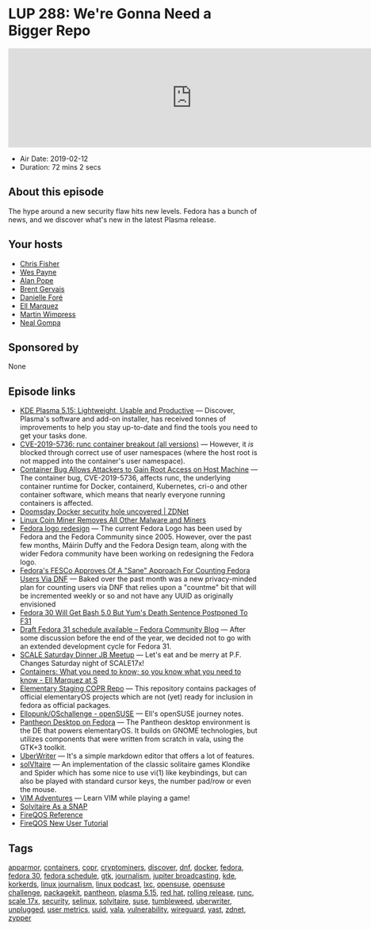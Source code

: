 # LUP 288: We're Gonna Need a Bigger Repo

<iframe src="https://player.fireside.fm/v2/RUkczH-V+evPIOtYa?theme=dark" width="740" height="200" frameborder="0" scrolling="no"></iframe>

* Air Date: 2019-02-12
* Duration: 72 mins 2 secs

## About this episode

The hype around a new security flaw hits new levels. Fedora has a bunch of news, and we discover what's new in the latest Plasma release.

## Your hosts
* [Chris Fisher](https://linuxunplugged.com/hosts/chrislas)
* [Wes Payne](https://linuxunplugged.com/hosts/wes)
* [Alan Pope](https://linuxunplugged.com/guests/alanpope)
* [Brent Gervais](https://linuxunplugged.com/guests/brentgervais)
* [Danielle Foré](https://linuxunplugged.com/guests/daniellefore)
* [Ell Marquez](https://linuxunplugged.com/guests/ell)
* [Martin Wimpress](https://linuxunplugged.com/guests/martinwimpress)
* [Neal Gompa](https://linuxunplugged.com/guests/nealgompa)

## Sponsored by

None



## Episode links

  * [KDE Plasma 5.15: Lightweight, Usable and Productive](https://www.kde.org/announcements/plasma-5.15.0.php "KDE Plasma 5.15: Lightweight, Usable and Productive") — Discover, Plasma's software and add-on installer, has received tonnes of improvements to help you stay up-to-date and find the tools you need to get your tasks done.
  * [CVE-2019-5736: runc container breakout (all versions)](https://seclists.org/oss-sec/2019/q1/119 "CVE-2019-5736: runc container breakout \(all versions\)") — However, it *is* blocked through correct use of user namespaces (where the host root is not mapped into the container's user namespace). 
  * [Container Bug Allows Attackers to Gain Root Access on Host Machine](https://www.itprotoday.com/containers/container-bug-allows-attackers-gain-root-access-host-machine "Container Bug Allows Attackers to Gain Root Access on Host Machine") — The container bug, CVE-2019-5736, affects runc, the underlying container runtime for Docker, containerd, Kubernetes, cri-o and other container software, which means that nearly everyone running containers is affected. 
  * [Doomsday Docker security hole uncovered | ZDNet](https://www.zdnet.com/article/doomsday-docker-security-hole-uncovered/ "Doomsday Docker security hole uncovered | ZDNet")
  * [Linux Coin Miner Removes All Other Malware and Miners](https://blog.trendmicro.com/trendlabs-security-intelligence/linux-coin-miner-copied-scripts-from-korkerds-removes-all-other-malware-and-miners/ "Linux Coin Miner Removes All Other Malware and Miners")
  * [Fedora logo redesign](https://fedoramagazine.org/fedora-logo-redesign/ "Fedora logo redesign") — The current Fedora Logo has been used by Fedora and the Fedora Community since 2005. However, over the past few months, Máirín Duffy and the Fedora Design team, along with the wider Fedora community have been working on redesigning the Fedora logo.
  * [Fedora's FESCo Approves Of A "Sane" Approach For Counting Fedora Users Via DNF](https://www.phoronix.com/scan.php?page=news_item&px=Fedora-FESCo-Sane-DNF-Count "Fedora's FESCo Approves Of A ") — Baked over the past month was a new privacy-minded plan for counting users via DNF that relies upon a "countme" bit that will be incremented weekly or so and not have any UUID as originally envisioned
  * [Fedora 30 Will Get Bash 5.0 But Yum's Death Sentence Postponed To F31](https://www.phoronix.com/scan.php?page=news_item&px=Fedora-30-Getting-Bash-5.0 "Fedora 30 Will Get Bash 5.0 But Yum's Death Sentence Postponed To F31")
  * [Draft Fedora 31 schedule available – Fedora Community Blog](https://communityblog.fedoraproject.org/draft-fedora-31-schedule-available/ "Draft Fedora 31 schedule available – Fedora Community Blog") — After some discussion before the end of the year, we decided not to go with an extended development cycle for Fedora 31. 
  * [SCALE Saturday Dinner JB Meetup](https://www.meetup.com/jupiterbroadcasting/events/258830736/ "SCALE Saturday Dinner JB Meetup") — Let's eat and be merry at P.F. Changes Saturday night of SCALE17x!
  * [Containers: What you need to know; so you know what you need to know - Ell Marquez at S](https://www.socallinuxexpo.org/scale/17x/presentations/containers-what-you-need-know-so-you-know-what-you-need-know "Containers: What you need to know; so you know what you need to know - Ell Marquez at S")
  * [Elementary Staging COPR Repo](https://copr.fedorainfracloud.org/coprs/decathorpe/elementary-staging/ "Elementary Staging COPR Repo") — This repository contains packages of official elementaryOS projects which are not (yet) ready for inclusion in fedora as official packages.
  * [Ellopunk/OSchallenge - openSUSE](https://github.com/Ellopunk/OSchallenge/tree/master/openSUSE "Ellopunk/OSchallenge - openSUSE") — Ell's openSUSE journey notes.
  * [Pantheon Desktop on Fedora](https://fedoraproject.org/wiki/Changes/PantheonDesktop "Pantheon Desktop on Fedora") — The Pantheon desktop environment is the DE that powers elementaryOS. It builds on GNOME technologies, but utilizes components that were written from scratch in vala, using the GTK+3 toolkit. 
  * [UberWriter](http://uberwriter.github.io/uberwriter/#1 "UberWriter") — It's a simple markdown editor that offers a lot of features.
  * [solVItaire](https://gir.st/sol.htm "solVItaire") — An implementation of the classic solitaire games Klondike and Spider which has some nice to use vi(1) like keybindings, but can also be played with standard cursor keys, the number pad/row or even the mouse.
  * [VIM Adventures](https://vim-adventures.com/ "VIM Adventures") — Learn VIM while playing a game!
  * [Solvitaire As a SNAP](https://snapcraft.io/solvitaire "Solvitaire As a SNAP")
  * [FireQOS Reference](https://firehol.org/fireqos-manual.html "FireQOS Reference")
  * [FireQOS New User Tutorial](https://firehol.org/tutorial/fireqos-new-user/ "FireQOS New User Tutorial")



## Tags

[apparmor](https://linuxunplugged.com/tags/apparmor), [containers](https://linuxunplugged.com/tags/containers), [copr](https://linuxunplugged.com/tags/copr), [cryptominers](https://linuxunplugged.com/tags/cryptominers), [discover](https://linuxunplugged.com/tags/discover), [dnf](https://linuxunplugged.com/tags/dnf), [docker](https://linuxunplugged.com/tags/docker), [fedora](https://linuxunplugged.com/tags/fedora), [fedora 30](https://linuxunplugged.com/tags/fedora%2030), [fedora schedule](https://linuxunplugged.com/tags/fedora%20schedule), [gtk](https://linuxunplugged.com/tags/gtk), [journalism](https://linuxunplugged.com/tags/journalism), [jupiter broadcasting](https://linuxunplugged.com/tags/jupiter%20broadcasting), [kde](https://linuxunplugged.com/tags/kde), [korkerds](https://linuxunplugged.com/tags/korkerds), [linux journalism](https://linuxunplugged.com/tags/linux%20journalism), [linux podcast](https://linuxunplugged.com/tags/linux%20podcast), [lxc](https://linuxunplugged.com/tags/lxc), [opensuse](https://linuxunplugged.com/tags/opensuse), [opensuse challenge](https://linuxunplugged.com/tags/opensuse%20challenge), [packagekit](https://linuxunplugged.com/tags/packagekit), [pantheon](https://linuxunplugged.com/tags/pantheon), [plasma 5.15](https://linuxunplugged.com/tags/plasma%205.15), [red hat](https://linuxunplugged.com/tags/red%20hat), [rolling release](https://linuxunplugged.com/tags/rolling%20release), [runc](https://linuxunplugged.com/tags/runc), [scale 17x](https://linuxunplugged.com/tags/scale%2017x), [security](https://linuxunplugged.com/tags/security), [selinux](https://linuxunplugged.com/tags/selinux), [solvitaire](https://linuxunplugged.com/tags/solvitaire), [suse](https://linuxunplugged.com/tags/suse), [tumbleweed](https://linuxunplugged.com/tags/tumbleweed), [uberwriter](https://linuxunplugged.com/tags/uberwriter), [unplugged](https://linuxunplugged.com/tags/unplugged), [user metrics](https://linuxunplugged.com/tags/user%20metrics), [uuid](https://linuxunplugged.com/tags/uuid), [vala](https://linuxunplugged.com/tags/vala), [vulnerability](https://linuxunplugged.com/tags/vulnerability), [wireguard](https://linuxunplugged.com/tags/wireguard), [yast](https://linuxunplugged.com/tags/yast), [zdnet](https://linuxunplugged.com/tags/zdnet), [zypper](https://linuxunplugged.com/tags/zypper)